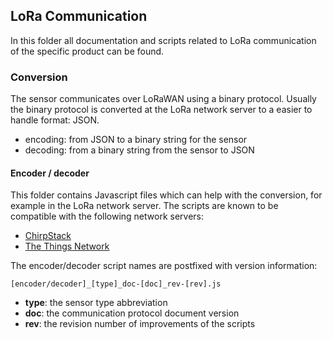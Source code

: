 ## LoRa Communication

In this folder all documentation and scripts related to LoRa communication of the specific product can be found. 

### Conversion

The sensor communicates over LoRaWAN using a binary protocol. Usually the binary protocol is converted at the LoRa network server to a easier to handle format: JSON.

- encoding: from JSON to a binary string for the sensor
- decoding: from a binary string from the sensor to JSON

#### Encoder / decoder

This folder contains Javascript files which can help with the conversion, for example in the LoRa network server. The scripts are known to be compatible with the following network servers:

- [ChirpStack](https://www.chirpstack.io/)
- [The Things Network](https://www.thethingsnetwork.org/)


The encoder/decoder script names are postfixed with version information: 

	[encoder/decoder]_[type]_doc-[doc]_rev-[rev].js

- **type**: the sensor type abbreviation
- **doc**: the communication protocol document version
- **rev**: the revision number of improvements of the scripts

